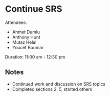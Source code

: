 # Continue SRS

Attendees:

- Ahmet Dumlu
- Anthony Hunt
- Mutaz Helal
- Youcef Boumar

Duration: 11:00 am - 12:30 pm

## Notes

- Continued work and discussion on SRS topics
- Completed sections 2, 5, started others
